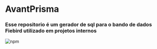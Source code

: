 ﻿# AvantPrisma

### Esse repositorio é um gerador de sql para o bando de dados Fiebird utilizado em projetos internos

![npm](https://img.shields.io/npm/v/avantprisma?label=NPM%20version&style=for-the-badge)
